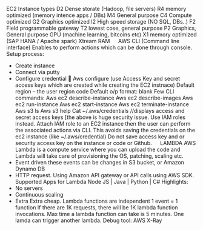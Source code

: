 
EC2 Instance types
D2	Dense storate (Hadoop, file servers)
R4	memory optimized (memory intence apps / DBs)
M4	General purpose 
C4	Compute optimized
G2	Graphics optimized
I2	High speed storage (NO SQL, DBs..)
F2	Field programmable gateway
T2	lowest cose, general purpose
P2	Graphics, General purpose GPU (machine learning, bitcoins etc)
X1	memory optimized (SAP HANA / Apache spark) Xtream RAM
 
AWS CLI (Command line interface)
Enables to perform actions which can be done through console. 
Setup process:
-	Create instance
-	Connect via putty
-	Configure credential
	Aws configure
(use Access Key and secret access keys which are created while creating the EC2 instnace)
Default region – the user region code
Default o/p format: blank
Few CLI commands:
Aws ec2 describe-instance
Aws ec2 describe-images
Aws ec2 run-instance
Aws ec2 start-instance
Aws ec2 terminate-instance
Aws s3 ls
Aws s3 help
Cat ~/.aws/credentials //displays access and secret access keys
[the above is huge security issue. Use IAM roles instead. Attach IAM role to an EC2 instance then the user can perform the associated actions via CLI. This avoids saving the credentials on the ec2 instance (like ~/.aws/credential)
 Do not save access key and or security access key on the instance or code or Github.
 
LAMBDA
AWS Lambda is a compute service where you can upload the code and Lambda will take care of provisioning the OS, patching, scaling etc. 
-	Event driven
these events can be changes in S3 bucket, or Amazon Dynamo DB
-	HTTP request. 
Using Amazon API gateway or API calls using AWS SDK.
Supported Apps for Lambda
Node JS | Java | Python | C#
Highlights:
-	No servers
-	Continuous scaling
-	Extra Extra cheap. 
Lambda functions are independent
1 event = 1 function
If there are 1K requests, there will be 1K lambda function invocations. 
Max time a lambda function can take is 5 minutes. 
One lamda can trigger another lambda.
Debug tool: AWS X-Ray

